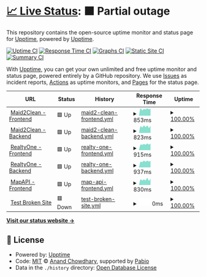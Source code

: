 # [📈 Live Status](https://demo.upptime.js.org): <!--live status--> **🟧 Partial outage**

This repository contains the open-source uptime monitor and status page for [Upptime](https://upptime.js.org), powered by [Upptime](https://github.com/upptime/upptime).

[![Uptime CI](https://github.com/sereyvathanatum/athena-uptime/workflows/Uptime%20CI/badge.svg)](https://github.com/sereyvathanatum/athena-uptime/actions?query=workflow%3A%22Uptime+CI%22)
[![Response Time CI](https://github.com/sereyvathanatum/athena-uptime/workflows/Response%20Time%20CI/badge.svg)](https://github.com/sereyvathanatum/athena-uptime/actions?query=workflow%3A%22Response+Time+CI%22)
[![Graphs CI](https://github.com/sereyvathanatum/athena-uptime/workflows/Graphs%20CI/badge.svg)](https://github.com/sereyvathanatum/athena-uptime/actions?query=workflow%3A%22Graphs+CI%22)
[![Static Site CI](https://github.com/sereyvathanatum/athena-uptime/workflows/Static%20Site%20CI/badge.svg)](https://github.com/sereyvathanatum/athena-uptime/actions?query=workflow%3A%22Static+Site+CI%22)
[![Summary CI](https://github.com/sereyvathanatum/athena-uptime/workflows/Summary%20CI/badge.svg)](https://github.com/sereyvathanatum/athena-uptime/actions?query=workflow%3A%22Summary+CI%22)

With [Upptime](https://upptime.js.org), you can get your own unlimited and free uptime monitor and status page, powered entirely by a GitHub repository. We use [Issues](https://github.com/upptime/upptime/issues) as incident reports, [Actions](https://github.com/sereyvathanatum/athena-uptime/actions) as uptime monitors, and [Pages](https://demo.upptime.js.org) for the status page.

<!--start: status pages-->
<!-- This summary is generated by Upptime (https://github.com/upptime/upptime) -->
<!-- Do not edit this manually, your changes will be overwritten -->
<!-- prettier-ignore -->
| URL | Status | History | Response Time | Uptime |
| --- | ------ | ------- | ------------- | ------ |
| <img alt="" src="https://icons.duckduckgo.com/ip3/maid2cleans.com.ico" height="13"> [Maid2Clean - Frontend](https://maid2cleans.com/) | 🟩 Up | [maid2-clean-frontend.yml](https://github.com/Cambodia-Athena-Tech/athena-uptime/commits/HEAD/history/maid2-clean-frontend.yml) | <details><summary><img alt="Response time graph" src="./graphs/maid2-clean-frontend/response-time-week.png" height="20"> 853ms</summary><br><a href="https://cambodia-athena-tech.github.io/history/maid2-clean-frontend"><img alt="Response time 838" src="https://img.shields.io/endpoint?url=https%3A%2F%2Fraw.githubusercontent.com%2FCambodia-Athena-Tech%2Fathena-uptime%2FHEAD%2Fapi%2Fmaid2-clean-frontend%2Fresponse-time.json"></a><br><a href="https://cambodia-athena-tech.github.io/history/maid2-clean-frontend"><img alt="24-hour response time 915" src="https://img.shields.io/endpoint?url=https%3A%2F%2Fraw.githubusercontent.com%2FCambodia-Athena-Tech%2Fathena-uptime%2FHEAD%2Fapi%2Fmaid2-clean-frontend%2Fresponse-time-day.json"></a><br><a href="https://cambodia-athena-tech.github.io/history/maid2-clean-frontend"><img alt="7-day response time 853" src="https://img.shields.io/endpoint?url=https%3A%2F%2Fraw.githubusercontent.com%2FCambodia-Athena-Tech%2Fathena-uptime%2FHEAD%2Fapi%2Fmaid2-clean-frontend%2Fresponse-time-week.json"></a><br><a href="https://cambodia-athena-tech.github.io/history/maid2-clean-frontend"><img alt="30-day response time 824" src="https://img.shields.io/endpoint?url=https%3A%2F%2Fraw.githubusercontent.com%2FCambodia-Athena-Tech%2Fathena-uptime%2FHEAD%2Fapi%2Fmaid2-clean-frontend%2Fresponse-time-month.json"></a><br><a href="https://cambodia-athena-tech.github.io/history/maid2-clean-frontend"><img alt="1-year response time 838" src="https://img.shields.io/endpoint?url=https%3A%2F%2Fraw.githubusercontent.com%2FCambodia-Athena-Tech%2Fathena-uptime%2FHEAD%2Fapi%2Fmaid2-clean-frontend%2Fresponse-time-year.json"></a></details> | <details><summary><a href="https://cambodia-athena-tech.github.io/history/maid2-clean-frontend">100.00%</a></summary><a href="https://cambodia-athena-tech.github.io/history/maid2-clean-frontend"><img alt="All-time uptime 99.86%" src="https://img.shields.io/endpoint?url=https%3A%2F%2Fraw.githubusercontent.com%2FCambodia-Athena-Tech%2Fathena-uptime%2FHEAD%2Fapi%2Fmaid2-clean-frontend%2Fuptime.json"></a><br><a href="https://cambodia-athena-tech.github.io/history/maid2-clean-frontend"><img alt="24-hour uptime 100.00%" src="https://img.shields.io/endpoint?url=https%3A%2F%2Fraw.githubusercontent.com%2FCambodia-Athena-Tech%2Fathena-uptime%2FHEAD%2Fapi%2Fmaid2-clean-frontend%2Fuptime-day.json"></a><br><a href="https://cambodia-athena-tech.github.io/history/maid2-clean-frontend"><img alt="7-day uptime 100.00%" src="https://img.shields.io/endpoint?url=https%3A%2F%2Fraw.githubusercontent.com%2FCambodia-Athena-Tech%2Fathena-uptime%2FHEAD%2Fapi%2Fmaid2-clean-frontend%2Fuptime-week.json"></a><br><a href="https://cambodia-athena-tech.github.io/history/maid2-clean-frontend"><img alt="30-day uptime 99.93%" src="https://img.shields.io/endpoint?url=https%3A%2F%2Fraw.githubusercontent.com%2FCambodia-Athena-Tech%2Fathena-uptime%2FHEAD%2Fapi%2Fmaid2-clean-frontend%2Fuptime-month.json"></a><br><a href="https://cambodia-athena-tech.github.io/history/maid2-clean-frontend"><img alt="1-year uptime 99.86%" src="https://img.shields.io/endpoint?url=https%3A%2F%2Fraw.githubusercontent.com%2FCambodia-Athena-Tech%2Fathena-uptime%2FHEAD%2Fapi%2Fmaid2-clean-frontend%2Fuptime-year.json"></a></details>
| <img alt="" src="https://icons.duckduckgo.com/ip3/backoffice.maid2cleans.com.ico" height="13"> [Maid2Clean - Backend](https://backoffice.maid2cleans.com/) | 🟩 Up | [maid2-clean-backend.yml](https://github.com/Cambodia-Athena-Tech/athena-uptime/commits/HEAD/history/maid2-clean-backend.yml) | <details><summary><img alt="Response time graph" src="./graphs/maid2-clean-backend/response-time-week.png" height="20"> 823ms</summary><br><a href="https://cambodia-athena-tech.github.io/history/maid2-clean-backend"><img alt="Response time 781" src="https://img.shields.io/endpoint?url=https%3A%2F%2Fraw.githubusercontent.com%2FCambodia-Athena-Tech%2Fathena-uptime%2FHEAD%2Fapi%2Fmaid2-clean-backend%2Fresponse-time.json"></a><br><a href="https://cambodia-athena-tech.github.io/history/maid2-clean-backend"><img alt="24-hour response time 920" src="https://img.shields.io/endpoint?url=https%3A%2F%2Fraw.githubusercontent.com%2FCambodia-Athena-Tech%2Fathena-uptime%2FHEAD%2Fapi%2Fmaid2-clean-backend%2Fresponse-time-day.json"></a><br><a href="https://cambodia-athena-tech.github.io/history/maid2-clean-backend"><img alt="7-day response time 823" src="https://img.shields.io/endpoint?url=https%3A%2F%2Fraw.githubusercontent.com%2FCambodia-Athena-Tech%2Fathena-uptime%2FHEAD%2Fapi%2Fmaid2-clean-backend%2Fresponse-time-week.json"></a><br><a href="https://cambodia-athena-tech.github.io/history/maid2-clean-backend"><img alt="30-day response time 788" src="https://img.shields.io/endpoint?url=https%3A%2F%2Fraw.githubusercontent.com%2FCambodia-Athena-Tech%2Fathena-uptime%2FHEAD%2Fapi%2Fmaid2-clean-backend%2Fresponse-time-month.json"></a><br><a href="https://cambodia-athena-tech.github.io/history/maid2-clean-backend"><img alt="1-year response time 781" src="https://img.shields.io/endpoint?url=https%3A%2F%2Fraw.githubusercontent.com%2FCambodia-Athena-Tech%2Fathena-uptime%2FHEAD%2Fapi%2Fmaid2-clean-backend%2Fresponse-time-year.json"></a></details> | <details><summary><a href="https://cambodia-athena-tech.github.io/history/maid2-clean-backend">100.00%</a></summary><a href="https://cambodia-athena-tech.github.io/history/maid2-clean-backend"><img alt="All-time uptime 99.86%" src="https://img.shields.io/endpoint?url=https%3A%2F%2Fraw.githubusercontent.com%2FCambodia-Athena-Tech%2Fathena-uptime%2FHEAD%2Fapi%2Fmaid2-clean-backend%2Fuptime.json"></a><br><a href="https://cambodia-athena-tech.github.io/history/maid2-clean-backend"><img alt="24-hour uptime 100.00%" src="https://img.shields.io/endpoint?url=https%3A%2F%2Fraw.githubusercontent.com%2FCambodia-Athena-Tech%2Fathena-uptime%2FHEAD%2Fapi%2Fmaid2-clean-backend%2Fuptime-day.json"></a><br><a href="https://cambodia-athena-tech.github.io/history/maid2-clean-backend"><img alt="7-day uptime 100.00%" src="https://img.shields.io/endpoint?url=https%3A%2F%2Fraw.githubusercontent.com%2FCambodia-Athena-Tech%2Fathena-uptime%2FHEAD%2Fapi%2Fmaid2-clean-backend%2Fuptime-week.json"></a><br><a href="https://cambodia-athena-tech.github.io/history/maid2-clean-backend"><img alt="30-day uptime 99.93%" src="https://img.shields.io/endpoint?url=https%3A%2F%2Fraw.githubusercontent.com%2FCambodia-Athena-Tech%2Fathena-uptime%2FHEAD%2Fapi%2Fmaid2-clean-backend%2Fuptime-month.json"></a><br><a href="https://cambodia-athena-tech.github.io/history/maid2-clean-backend"><img alt="1-year uptime 99.86%" src="https://img.shields.io/endpoint?url=https%3A%2F%2Fraw.githubusercontent.com%2FCambodia-Athena-Tech%2Fathena-uptime%2FHEAD%2Fapi%2Fmaid2-clean-backend%2Fuptime-year.json"></a></details>
| <img alt="" src="https://icons.duckduckgo.com/ip3/realtyoneapp.com.kh.ico" height="13"> [RealtyOne - Frontend](https://realtyoneapp.com.kh/) | 🟩 Up | [realty-one-frontend.yml](https://github.com/Cambodia-Athena-Tech/athena-uptime/commits/HEAD/history/realty-one-frontend.yml) | <details><summary><img alt="Response time graph" src="./graphs/realty-one-frontend/response-time-week.png" height="20"> 915ms</summary><br><a href="https://cambodia-athena-tech.github.io/history/realty-one-frontend"><img alt="Response time 1122" src="https://img.shields.io/endpoint?url=https%3A%2F%2Fraw.githubusercontent.com%2FCambodia-Athena-Tech%2Fathena-uptime%2FHEAD%2Fapi%2Frealty-one-frontend%2Fresponse-time.json"></a><br><a href="https://cambodia-athena-tech.github.io/history/realty-one-frontend"><img alt="24-hour response time 1032" src="https://img.shields.io/endpoint?url=https%3A%2F%2Fraw.githubusercontent.com%2FCambodia-Athena-Tech%2Fathena-uptime%2FHEAD%2Fapi%2Frealty-one-frontend%2Fresponse-time-day.json"></a><br><a href="https://cambodia-athena-tech.github.io/history/realty-one-frontend"><img alt="7-day response time 915" src="https://img.shields.io/endpoint?url=https%3A%2F%2Fraw.githubusercontent.com%2FCambodia-Athena-Tech%2Fathena-uptime%2FHEAD%2Fapi%2Frealty-one-frontend%2Fresponse-time-week.json"></a><br><a href="https://cambodia-athena-tech.github.io/history/realty-one-frontend"><img alt="30-day response time 883" src="https://img.shields.io/endpoint?url=https%3A%2F%2Fraw.githubusercontent.com%2FCambodia-Athena-Tech%2Fathena-uptime%2FHEAD%2Fapi%2Frealty-one-frontend%2Fresponse-time-month.json"></a><br><a href="https://cambodia-athena-tech.github.io/history/realty-one-frontend"><img alt="1-year response time 1122" src="https://img.shields.io/endpoint?url=https%3A%2F%2Fraw.githubusercontent.com%2FCambodia-Athena-Tech%2Fathena-uptime%2FHEAD%2Fapi%2Frealty-one-frontend%2Fresponse-time-year.json"></a></details> | <details><summary><a href="https://cambodia-athena-tech.github.io/history/realty-one-frontend">100.00%</a></summary><a href="https://cambodia-athena-tech.github.io/history/realty-one-frontend"><img alt="All-time uptime 99.86%" src="https://img.shields.io/endpoint?url=https%3A%2F%2Fraw.githubusercontent.com%2FCambodia-Athena-Tech%2Fathena-uptime%2FHEAD%2Fapi%2Frealty-one-frontend%2Fuptime.json"></a><br><a href="https://cambodia-athena-tech.github.io/history/realty-one-frontend"><img alt="24-hour uptime 100.00%" src="https://img.shields.io/endpoint?url=https%3A%2F%2Fraw.githubusercontent.com%2FCambodia-Athena-Tech%2Fathena-uptime%2FHEAD%2Fapi%2Frealty-one-frontend%2Fuptime-day.json"></a><br><a href="https://cambodia-athena-tech.github.io/history/realty-one-frontend"><img alt="7-day uptime 100.00%" src="https://img.shields.io/endpoint?url=https%3A%2F%2Fraw.githubusercontent.com%2FCambodia-Athena-Tech%2Fathena-uptime%2FHEAD%2Fapi%2Frealty-one-frontend%2Fuptime-week.json"></a><br><a href="https://cambodia-athena-tech.github.io/history/realty-one-frontend"><img alt="30-day uptime 99.93%" src="https://img.shields.io/endpoint?url=https%3A%2F%2Fraw.githubusercontent.com%2FCambodia-Athena-Tech%2Fathena-uptime%2FHEAD%2Fapi%2Frealty-one-frontend%2Fuptime-month.json"></a><br><a href="https://cambodia-athena-tech.github.io/history/realty-one-frontend"><img alt="1-year uptime 99.86%" src="https://img.shields.io/endpoint?url=https%3A%2F%2Fraw.githubusercontent.com%2FCambodia-Athena-Tech%2Fathena-uptime%2FHEAD%2Fapi%2Frealty-one-frontend%2Fuptime-year.json"></a></details>
| <img alt="" src="https://icons.duckduckgo.com/ip3/m.realtyoneapp.com.kh.ico" height="13"> [RealtyOne - Backend](https://m.realtyoneapp.com.kh/) | 🟩 Up | [realty-one-backend.yml](https://github.com/Cambodia-Athena-Tech/athena-uptime/commits/HEAD/history/realty-one-backend.yml) | <details><summary><img alt="Response time graph" src="./graphs/realty-one-backend/response-time-week.png" height="20"> 937ms</summary><br><a href="https://cambodia-athena-tech.github.io/history/realty-one-backend"><img alt="Response time 915" src="https://img.shields.io/endpoint?url=https%3A%2F%2Fraw.githubusercontent.com%2FCambodia-Athena-Tech%2Fathena-uptime%2FHEAD%2Fapi%2Frealty-one-backend%2Fresponse-time.json"></a><br><a href="https://cambodia-athena-tech.github.io/history/realty-one-backend"><img alt="24-hour response time 1013" src="https://img.shields.io/endpoint?url=https%3A%2F%2Fraw.githubusercontent.com%2FCambodia-Athena-Tech%2Fathena-uptime%2FHEAD%2Fapi%2Frealty-one-backend%2Fresponse-time-day.json"></a><br><a href="https://cambodia-athena-tech.github.io/history/realty-one-backend"><img alt="7-day response time 937" src="https://img.shields.io/endpoint?url=https%3A%2F%2Fraw.githubusercontent.com%2FCambodia-Athena-Tech%2Fathena-uptime%2FHEAD%2Fapi%2Frealty-one-backend%2Fresponse-time-week.json"></a><br><a href="https://cambodia-athena-tech.github.io/history/realty-one-backend"><img alt="30-day response time 914" src="https://img.shields.io/endpoint?url=https%3A%2F%2Fraw.githubusercontent.com%2FCambodia-Athena-Tech%2Fathena-uptime%2FHEAD%2Fapi%2Frealty-one-backend%2Fresponse-time-month.json"></a><br><a href="https://cambodia-athena-tech.github.io/history/realty-one-backend"><img alt="1-year response time 915" src="https://img.shields.io/endpoint?url=https%3A%2F%2Fraw.githubusercontent.com%2FCambodia-Athena-Tech%2Fathena-uptime%2FHEAD%2Fapi%2Frealty-one-backend%2Fresponse-time-year.json"></a></details> | <details><summary><a href="https://cambodia-athena-tech.github.io/history/realty-one-backend">100.00%</a></summary><a href="https://cambodia-athena-tech.github.io/history/realty-one-backend"><img alt="All-time uptime 99.82%" src="https://img.shields.io/endpoint?url=https%3A%2F%2Fraw.githubusercontent.com%2FCambodia-Athena-Tech%2Fathena-uptime%2FHEAD%2Fapi%2Frealty-one-backend%2Fuptime.json"></a><br><a href="https://cambodia-athena-tech.github.io/history/realty-one-backend"><img alt="24-hour uptime 100.00%" src="https://img.shields.io/endpoint?url=https%3A%2F%2Fraw.githubusercontent.com%2FCambodia-Athena-Tech%2Fathena-uptime%2FHEAD%2Fapi%2Frealty-one-backend%2Fuptime-day.json"></a><br><a href="https://cambodia-athena-tech.github.io/history/realty-one-backend"><img alt="7-day uptime 100.00%" src="https://img.shields.io/endpoint?url=https%3A%2F%2Fraw.githubusercontent.com%2FCambodia-Athena-Tech%2Fathena-uptime%2FHEAD%2Fapi%2Frealty-one-backend%2Fuptime-week.json"></a><br><a href="https://cambodia-athena-tech.github.io/history/realty-one-backend"><img alt="30-day uptime 99.93%" src="https://img.shields.io/endpoint?url=https%3A%2F%2Fraw.githubusercontent.com%2FCambodia-Athena-Tech%2Fathena-uptime%2FHEAD%2Fapi%2Frealty-one-backend%2Fuptime-month.json"></a><br><a href="https://cambodia-athena-tech.github.io/history/realty-one-backend"><img alt="1-year uptime 99.82%" src="https://img.shields.io/endpoint?url=https%3A%2F%2Fraw.githubusercontent.com%2FCambodia-Athena-Tech%2Fathena-uptime%2FHEAD%2Fapi%2Frealty-one-backend%2Fuptime-year.json"></a></details>
| <img alt="" src="https://icons.duckduckgo.com/ip3/map-api.athenacambodia.com.ico" height="13"> [MapAPI - Frontend](https://map-api.athenacambodia.com/) | 🟩 Up | [map-api-frontend.yml](https://github.com/Cambodia-Athena-Tech/athena-uptime/commits/HEAD/history/map-api-frontend.yml) | <details><summary><img alt="Response time graph" src="./graphs/map-api-frontend/response-time-week.png" height="20"> 830ms</summary><br><a href="https://cambodia-athena-tech.github.io/history/map-api-frontend"><img alt="Response time 809" src="https://img.shields.io/endpoint?url=https%3A%2F%2Fraw.githubusercontent.com%2FCambodia-Athena-Tech%2Fathena-uptime%2FHEAD%2Fapi%2Fmap-api-frontend%2Fresponse-time.json"></a><br><a href="https://cambodia-athena-tech.github.io/history/map-api-frontend"><img alt="24-hour response time 955" src="https://img.shields.io/endpoint?url=https%3A%2F%2Fraw.githubusercontent.com%2FCambodia-Athena-Tech%2Fathena-uptime%2FHEAD%2Fapi%2Fmap-api-frontend%2Fresponse-time-day.json"></a><br><a href="https://cambodia-athena-tech.github.io/history/map-api-frontend"><img alt="7-day response time 830" src="https://img.shields.io/endpoint?url=https%3A%2F%2Fraw.githubusercontent.com%2FCambodia-Athena-Tech%2Fathena-uptime%2FHEAD%2Fapi%2Fmap-api-frontend%2Fresponse-time-week.json"></a><br><a href="https://cambodia-athena-tech.github.io/history/map-api-frontend"><img alt="30-day response time 820" src="https://img.shields.io/endpoint?url=https%3A%2F%2Fraw.githubusercontent.com%2FCambodia-Athena-Tech%2Fathena-uptime%2FHEAD%2Fapi%2Fmap-api-frontend%2Fresponse-time-month.json"></a><br><a href="https://cambodia-athena-tech.github.io/history/map-api-frontend"><img alt="1-year response time 809" src="https://img.shields.io/endpoint?url=https%3A%2F%2Fraw.githubusercontent.com%2FCambodia-Athena-Tech%2Fathena-uptime%2FHEAD%2Fapi%2Fmap-api-frontend%2Fresponse-time-year.json"></a></details> | <details><summary><a href="https://cambodia-athena-tech.github.io/history/map-api-frontend">100.00%</a></summary><a href="https://cambodia-athena-tech.github.io/history/map-api-frontend"><img alt="All-time uptime 99.89%" src="https://img.shields.io/endpoint?url=https%3A%2F%2Fraw.githubusercontent.com%2FCambodia-Athena-Tech%2Fathena-uptime%2FHEAD%2Fapi%2Fmap-api-frontend%2Fuptime.json"></a><br><a href="https://cambodia-athena-tech.github.io/history/map-api-frontend"><img alt="24-hour uptime 100.00%" src="https://img.shields.io/endpoint?url=https%3A%2F%2Fraw.githubusercontent.com%2FCambodia-Athena-Tech%2Fathena-uptime%2FHEAD%2Fapi%2Fmap-api-frontend%2Fuptime-day.json"></a><br><a href="https://cambodia-athena-tech.github.io/history/map-api-frontend"><img alt="7-day uptime 100.00%" src="https://img.shields.io/endpoint?url=https%3A%2F%2Fraw.githubusercontent.com%2FCambodia-Athena-Tech%2Fathena-uptime%2FHEAD%2Fapi%2Fmap-api-frontend%2Fuptime-week.json"></a><br><a href="https://cambodia-athena-tech.github.io/history/map-api-frontend"><img alt="30-day uptime 99.93%" src="https://img.shields.io/endpoint?url=https%3A%2F%2Fraw.githubusercontent.com%2FCambodia-Athena-Tech%2Fathena-uptime%2FHEAD%2Fapi%2Fmap-api-frontend%2Fuptime-month.json"></a><br><a href="https://cambodia-athena-tech.github.io/history/map-api-frontend"><img alt="1-year uptime 99.89%" src="https://img.shields.io/endpoint?url=https%3A%2F%2Fraw.githubusercontent.com%2FCambodia-Athena-Tech%2Fathena-uptime%2FHEAD%2Fapi%2Fmap-api-frontend%2Fuptime-year.json"></a></details>
| <img alt="" src="https://icons.duckduckgo.com/ip3/thissitedoesnotexist.koj.co.ico" height="13"> [Test Broken Site](https://thissitedoesnotexist.koj.co) | 🟥 Down | [test-broken-site.yml](https://github.com/Cambodia-Athena-Tech/athena-uptime/commits/HEAD/history/test-broken-site.yml) | <details><summary><img alt="Response time graph" src="./graphs/test-broken-site/response-time-week.png" height="20"> 0ms</summary><br><a href="https://cambodia-athena-tech.github.io/history/test-broken-site"><img alt="Response time 0" src="https://img.shields.io/endpoint?url=https%3A%2F%2Fraw.githubusercontent.com%2FCambodia-Athena-Tech%2Fathena-uptime%2FHEAD%2Fapi%2Ftest-broken-site%2Fresponse-time.json"></a><br><a href="https://cambodia-athena-tech.github.io/history/test-broken-site"><img alt="24-hour response time 0" src="https://img.shields.io/endpoint?url=https%3A%2F%2Fraw.githubusercontent.com%2FCambodia-Athena-Tech%2Fathena-uptime%2FHEAD%2Fapi%2Ftest-broken-site%2Fresponse-time-day.json"></a><br><a href="https://cambodia-athena-tech.github.io/history/test-broken-site"><img alt="7-day response time 0" src="https://img.shields.io/endpoint?url=https%3A%2F%2Fraw.githubusercontent.com%2FCambodia-Athena-Tech%2Fathena-uptime%2FHEAD%2Fapi%2Ftest-broken-site%2Fresponse-time-week.json"></a><br><a href="https://cambodia-athena-tech.github.io/history/test-broken-site"><img alt="30-day response time 0" src="https://img.shields.io/endpoint?url=https%3A%2F%2Fraw.githubusercontent.com%2FCambodia-Athena-Tech%2Fathena-uptime%2FHEAD%2Fapi%2Ftest-broken-site%2Fresponse-time-month.json"></a><br><a href="https://cambodia-athena-tech.github.io/history/test-broken-site"><img alt="1-year response time 0" src="https://img.shields.io/endpoint?url=https%3A%2F%2Fraw.githubusercontent.com%2FCambodia-Athena-Tech%2Fathena-uptime%2FHEAD%2Fapi%2Ftest-broken-site%2Fresponse-time-year.json"></a></details> | <details><summary><a href="https://cambodia-athena-tech.github.io/history/test-broken-site">100.00%</a></summary><a href="https://cambodia-athena-tech.github.io/history/test-broken-site"><img alt="All-time uptime 100.00%" src="https://img.shields.io/endpoint?url=https%3A%2F%2Fraw.githubusercontent.com%2FCambodia-Athena-Tech%2Fathena-uptime%2FHEAD%2Fapi%2Ftest-broken-site%2Fuptime.json"></a><br><a href="https://cambodia-athena-tech.github.io/history/test-broken-site"><img alt="24-hour uptime 100.00%" src="https://img.shields.io/endpoint?url=https%3A%2F%2Fraw.githubusercontent.com%2FCambodia-Athena-Tech%2Fathena-uptime%2FHEAD%2Fapi%2Ftest-broken-site%2Fuptime-day.json"></a><br><a href="https://cambodia-athena-tech.github.io/history/test-broken-site"><img alt="7-day uptime 100.00%" src="https://img.shields.io/endpoint?url=https%3A%2F%2Fraw.githubusercontent.com%2FCambodia-Athena-Tech%2Fathena-uptime%2FHEAD%2Fapi%2Ftest-broken-site%2Fuptime-week.json"></a><br><a href="https://cambodia-athena-tech.github.io/history/test-broken-site"><img alt="30-day uptime 100.00%" src="https://img.shields.io/endpoint?url=https%3A%2F%2Fraw.githubusercontent.com%2FCambodia-Athena-Tech%2Fathena-uptime%2FHEAD%2Fapi%2Ftest-broken-site%2Fuptime-month.json"></a><br><a href="https://cambodia-athena-tech.github.io/history/test-broken-site"><img alt="1-year uptime 100.00%" src="https://img.shields.io/endpoint?url=https%3A%2F%2Fraw.githubusercontent.com%2FCambodia-Athena-Tech%2Fathena-uptime%2FHEAD%2Fapi%2Ftest-broken-site%2Fuptime-year.json"></a></details>

<!--end: status pages-->

[**Visit our status website →**](https://demo.upptime.js.org)

## 📄 License

- Powered by: [Upptime](https://github.com/upptime/upptime)
- Code: [MIT](./LICENSE) © [Anand Chowdhary](https://anandchowdhary.com), supported by [Pabio](https://pabio.com)
- Data in the `./history` directory: [Open Database License](https://opendatacommons.org/licenses/odbl/1-0/)
